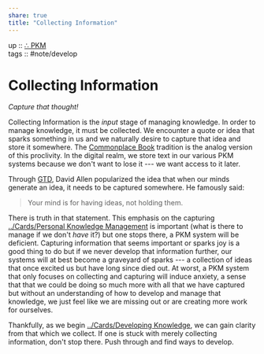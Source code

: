 ```yaml
---  
share: true  
title: "Collecting Information"  
---  
```

up :: [∴ PKM](./%E2%88%B4-PKM.md)  
tags :: #note/develop   
  
# Collecting Information  
*Capture that thought!*  
  
Collecting Information is the *input* stage of managing knowledge. In order to manage knowledge, it must be collected. We encounter a quote or idea that sparks something in us and we naturally desire to capture that idea and store it somewhere. The [Commonplace Book](Commonplace%20Book.md) tradition is the analog version of this proclivity. In the digital realm, we store text in our various PKM systems because we don't want to lose it --- we want access to it later.  
  
Through [GTD](GTD.md), David Allen popularized the idea that when our minds generate an idea, it needs to be captured somewhere. He famously said:  
  
> Your mind is for having ideas, not holding them.   
  
There is truth in that statement. This emphasis on the capturing [../Cards/Personal Knowledge Management](./Personal-Knowledge-Management.md) is important (what is there to manage if we don't *have* it?) but one stops there, a PKM system will be deficient. Capturing information that seems important or sparks joy is a good thing to do but if we never develop that information further, our systems will at best become a graveyard of sparks --- a collection of ideas that once excited us but have long since died out. At worst, a PKM system that only focuses on collecting and capturing will induce anxiety, a sense that that we could be doing so much more with all that we have captured but without an understanding of how to develop and manage that knowledge, we just feel like we are missing out or are creating more work for ourselves.  
  
Thankfully, as we begin [../Cards/Developing Knowledge](./Developing-Knowledge.md), we can gain clarity from that which we collect. If one is stuck with merely collecting information, don't stop there. Push through and find ways to develop.